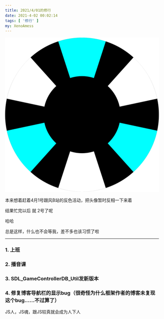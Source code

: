 ```yaml
---
title: 2021/4/01的修行
date: 2021-4-02 00:02:14
tags: [ '修行' ]
my: XenoAmess
---
```


![output_1024_r](/resources/20210401修行/output_1024_r.svg)

本来想着赶着4月1号跟风B站的反色活动，把头像暂时反相一下来着

结果忙完以后 就 2号了呢

哈哈

总是这样，什么也不会等我，差不多也该习惯了啦

---

### 1. 上班

### 2. 播音课

### 3. SDL_GameControllerDB_Util发新版本

### 4. 修复博客导航栏的显示bug（很奇怪为什么框架作者的博客未复现这个bug……不过算了）

JS人，JS魂，跟JS较真就会成为人下人
